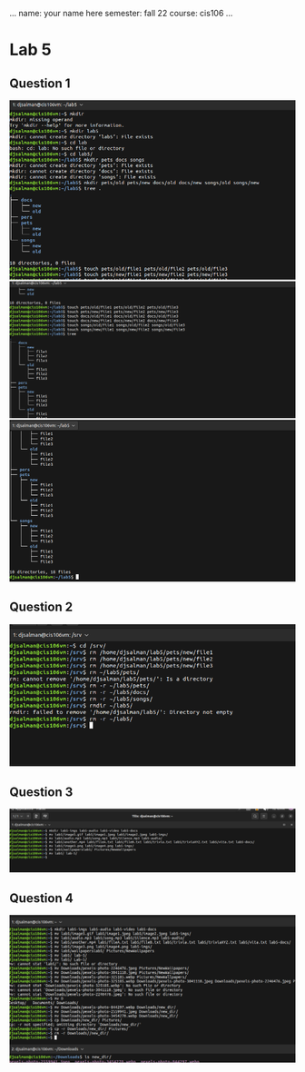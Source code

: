 ...
name: your name here
semester: fall 22
course: cis106
...

# Lab 5


## Question 1
![q](q1.1.png)
![q](q1.2.png)
![q](q1.3.png)
## Question 2
![q](q2.1.png)
## Question 3
![q](q3.1.png)
## Question 4
![q](q4.1.png)